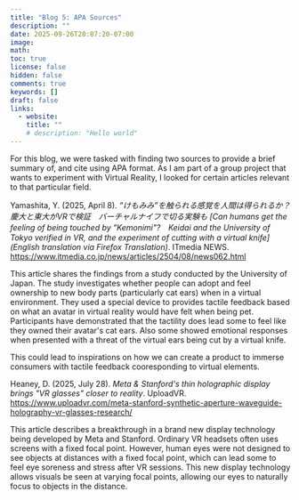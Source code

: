 ```yaml
---
title: "Blog 5: APA Sources"
description: ""
date: 2025-09-26T20:07:20-07:00
image: 
math: 
toc: true
license: false
hidden: false
comments: true
keywords: []
draft: false
links:
  - website: 
    title: ""
    # description: "Hello world"
---
```


For this blog, we were tasked with finding two sources to provide a brief summary of, and cite using APA format. As I am part of a group project that wants to experiment with Virtual Reality, I looked for certain articles relevant to that particular field.

Yamashita, Y. (2025, April 8). *“けもみみ”を触られる感覚を人間は得られるか？　慶大と東大がVRで検証　バーチャルナイフで切る実験も [Can humans get the feeling of being touched by \"Kemonimi\"?　Keidai and the University of Tokyo verified in VR, and the experiment of cutting with a virtual knife] (English translation via Firefox Translation)*. ITmedia NEWS. https://www.itmedia.co.jp/news/articles/2504/08/news062.html

This article shares the findings from a study conducted by the University of Japan. The study investigates whether people can adopt and feel ownership to new body parts (particularly cat ears) when in a virtual environment. They used a special device to provides tactile feedback based on what an avatar in virtual reality would have felt when being pet. Participants have demonstrated that the tactility does lead some to feel like they owned their avatar's cat ears. Also some showed emotional responses when presented with a threat of the virtual ears being cut by a virtual knife.

This could lead to inspirations on how we can create a product to immerse consumers with tactile feedback cooresponding to virtual elements.

Heaney, D. (2025, July 28). *Meta & Stanford's thin holographic display brings "VR glasses" closer to reality*. UploadVR. https://www.uploadvr.com/meta-stanford-synthetic-aperture-waveguide-holography-vr-glasses-research/

This article describes a breakthrough in a brand new display technology being developed by Meta and Stanford. Ordinary VR headsets often uses screens with a fixed focal point. However, human eyes were not designed to see objects at distances with a fixed focal point, which can lead some to feel eye soreness and stress after VR sessions. This new display technology allows visuals be seen at varying focal points, allowing our eyes to naturally focus to objects in the distance.

